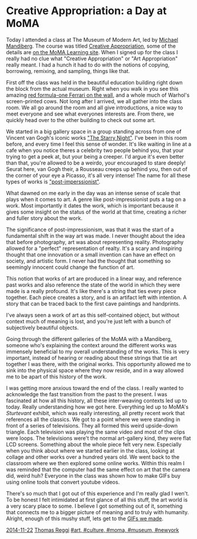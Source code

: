 # Creative Appropriation: a Day at MoMA

Today I attended a class at The Museum of Modern Art, led by [Michael Mandiberg](http://www.mandiberg.com/). The course was titled [Creative Appropriation](http://moma.org/learn/courses/courses#course236), some of the details are [on the MoMA Learning site](http://www.moma.org/learn/moma_learning/blog/creative-appropriation-the-smallest-move-is-often-the-hardest). When I signed up for the class I really had no clue what "Creative Appropriation" or "Art Appropriation" really meant. I had a hunch it had to do with the notions of copying, borrowing, remixing, and sampling, things like that.

First off the class was held in the beautiful education building right down the block from the actual museum. Right when you walk in you see this amazing [red formula-one Ferrari on the wall](https://c1.staticflickr.com/3/2797/4114744346_f58dc5118c_z.jpg?zz=1), and a whole much of Warhol's screen-printed cows. Not long after I arrived, we all gather into the class room. We all go around the room and all give introductions, a nice way to meet everyone and see what everyones interests are. From there, we quickly head over to the other building to check out some art.

We started in a big gallery space in a group standing across from one of Vincent van Gogh's iconic works ["The Starry Night"](http://www.moma.org/collection_images/resized/075/w500h420/CRI_133075.jpg). I've been in this room before, and every time I feel this sense of wonder. It's like waiting in line at a cafe when you notice theres a celebrity two people behind you, that your trying to get a peek at, but your being a creeper. I'd argue it's even better than that, you're allowed to be a weirdo, your encouraged to stare deeply! Seurat here, van Gogh their, a Rousseau creeps up behind you, then out of the corner of your eye a Picasso, it's all very intense! The name for all these types of works is ["post-imperssionist"](http://www.moma.org/collection/details.php?theme_id=10173).

What dawned on me early in the day was an intense sense of scale that plays when it comes to art. A genre like post-impressionist puts a tag on a work. Most importantly it dates the work, which is important because it gives some insight on the status of the world at that time, creating a richer and fuller story about the work.

The significance of post-impressionism, was that it was the start of a fundamental shift in the way art was made. I never thought about the idea that before photography, art was about representing reality. Photography allowed for a "perfect" representation of realty. It's a scary and inspiring thought that one innovation or a small invention can have an effect on society, and artistic form. I never had the thought that something so seemingly innocent could change the function of art.

This notion that works of art are produced in a linear way, and reference past works and also reference the state of the world in which they were made is a really profound. It's like there's a string that ties every piece together. Each piece creates a story, and is an artifact left with intention. A story that can be traced back to the first cave paintings and handprints.

I've always seen a work of art as this self-contained object, but without context much of meaning is lost, and you're just left with a bunch of subjectively beautiful objects.

Going through the different galleries of the MoMA with a Mandiberg, someone who's explaining the context around the different works was immensely beneficial to my overall understanding of the works. This is very important, instead of hearing or reading about these strings that tie art together I was there, with the original works. This opportunity allowed me to sink into the physical space where they now reside, and in a way allowed me to be apart of this history of the work.

I was getting more anxious toward the end of the class. I really wanted to acknowledge the fast transition from the past to the present. I was fascinated at how all this history, all these inter-weaving contexts led up to today. Really understanding how we got here. Everything led up to MoMA's _Sturtevant_ exhibit, which was really interesting, all pretty recent work that references all the classics. We got to a point where we were standing in front of a series of televisions. They all formed this weird upside-down triangle. Each television was playing the same video and most of the clips were loops. The televisions were't the normal art-gallery kind, they were flat LCD screens. Something about the whole piece felt very new. Especially when you think about where we started earlier in the class, looking at collage and other works over a hundred years old. We went back to the classroom where we then explored some online works. Within this realm I was reminded that the computer had the same effect on art that the camera did, weird huh? Everyone in the class was shown how to make GIFs buy using online tools that convert youtube videos.

There's so much that I got out of this experience and I'm really glad I wen't. To be honest I felt intimidated at first glance of all this stuff, the art world is a very scary place to some. I believe I got something out of it, something that connects me to a bigger picture of meaning and to truly with humanity. Alright, enough of this mushy stuff, lets get to the [GIFs we made](http://agiftohumanity.tumblr.com/).

[2014-11-22](#date)
[Thomas Reggi](#author)
[#art, #culture, #moma, #museum, #newyork](#tags)
